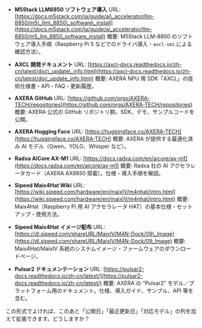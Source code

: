 

* **M5Stack LLM8850 ソフトウェア導入**
  URL: [https://docs.m5stack.com/ja/guide/ai\_accelerator/llm-8850/m5\_llm\_8850\_software\_install](https://docs.m5stack.com/ja/guide/ai_accelerator/llm-8850/m5_llm_8850_software_install)
  概要: M5Stack LLM-8850 のソフトウェア導入手順（Raspberry Pi 5 などでのドライバ導入・`axcl-smi` による確認方法）。

* **AXCL 開発ドキュメント**
  URL: [https://axcl-docs.readthedocs.io/zh-cn/latest/doc\_update\_info.html](https://axcl-docs.readthedocs.io/zh-cn/latest/doc_update_info.html)
  概要: AXERA NPU 用 SDK「AXCL」の技術仕様書・API・FAQ・更新履歴。

* **AXERA GitHub**
  URL: [https://github.com/orgs/AXERA-TECH/repositories](https://github.com/orgs/AXERA-TECH/repositories)
  概要: AXERA 公式の GitHub リポジトリ群。SDK、デモ、サンプルコードを公開。

* **AXERA Hugging Face**
  URL: [https://huggingface.co/AXERA-TECH](https://huggingface.co/AXERA-TECH)
  概要: AXERA が提供する最適化済み AI モデル（Qwen、YOLO、Whisper など）。

* **Radxa AICore AX-M1**
  URL: [https://docs.radxa.com/en/aicore/ax-m1](https://docs.radxa.com/en/aicore/ax-m1)
  概要: Radxa 社の AI アクセラレータカード（AXERA AX8850 搭載）。仕様・導入手順を解説。

* **Sipeed Maix4Hat Wiki**
  URL: [https://wiki.sipeed.com/hardware/en/maixIV/m4nhat/intro.html](https://wiki.sipeed.com/hardware/en/maixIV/m4nhat/intro.html)
  概要: Maix4Hat（Raspberry Pi 用 AI アクセラレータ HAT）の基本仕様・セットアップ・使用方法。

* **Sipeed Maix4Hat イメージ配布**
  URL: [https://dl.sipeed.com/shareURL/MaixIV/M4N-Dock/09\_Image](https://dl.sipeed.com/shareURL/MaixIV/M4N-Dock/09_Image)
  概要: Maix4Hat/MaixIV 系統のシステムイメージ・ファームウェアのダウンロードページ。

* **Pulsar2 ドキュメンテーション**
  URL: [https://pulsar2-docs.readthedocs.io/zh-cn/latest/](https://pulsar2-docs.readthedocs.io/zh-cn/latest/)
  概要: AXERA の “Pulsar2” モデル／プラットフォーム用のドキュメント。仕様、導入ガイド、サンプル、API 等を含む。


この形式でよければ、このあと「公開日」「最近更新日」「対応モデル」の列を加えて拡張できます。どうしますか？
